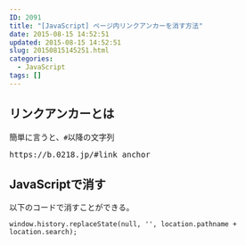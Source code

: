 ```yaml
---
ID: 2091
title: "[JavaScript] ページ内リンクアンカーを消す方法"
date: 2015-08-15 14:52:51
updated: 2015-08-15 14:52:51
slug: 20150815145251.html
categories:
  - JavaScript
tags: []
---
```


<!--more-->
<h2>リンクアンカーとは</h2>
簡単に言うと、<code>#</code>以降の文字列
<pre>https://b.0218.jp/#link_anchor</pre>

<h2>JavaScriptで消す</h2>
以下のコードで消すことができる。
<pre class="language-javascript"><code>window.history.replaceState(null, '', location.pathname + location.search);</code></pre>
